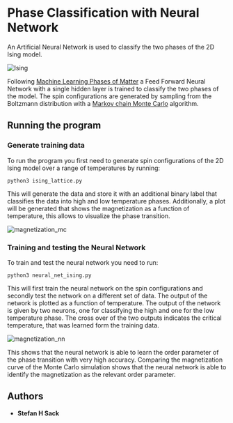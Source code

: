 # Phase Classification with Neural Network

An Artificial Neural Network is used to classify the two phases of the 2D Ising model.  

![Ising](http://mathurl.com/y7ot2vl9.png)

Following [Machine Learning Phases of Matter](https://www.nature.com/articles/nphys4035) a Feed Forward Neural Network with a single hidden layer is trained to classify the two phases of the model. The spin configurations are generated by sampling from the Boltzmann distribution with a [Markov chain Monte Carlo](https://en.wikipedia.org/wiki/Markov_chain_Monte_Carlo) algorithm.
 

## Running the program

### Generate training data

To run the program you first need to generate spin configurations of the 2D Ising model over a range of temperatures by 
running: 

```
python3 ising_lattice.py
```

This will generate the data and store it with an additional binary label that classifies the data into high and low temperature phases.
Additionally, a plot will be generated that shows the magnetization as a function of temperature, this allows to visualize the phase transition.

![magnetization_mc](https://user-images.githubusercontent.com/45107198/48675840-76f4ad80-eb5e-11e8-9520-19a3a14e4294.png)

### Training and testing the Neural Network

To train and test the neural network you need to run:

```
python3 neural_net_ising.py
```
 
This will first train the neural network on the spin configurations and secondly test the network on a different set of data.
The output of the network is plotted as a function of temperature. The output of the network is given by two neurons, one for classifying the high and one for the low temperature phase. The cross over of the two outputs indicates the critical temperature, that was learned form the training data.

![magnetization_nn](https://user-images.githubusercontent.com/45107198/48707754-b542a900-ec00-11e8-983e-52604775cfa5.png)

This shows that the neural network is able to learn the order parameter of the phase transition with very high accuracy.
Comparing the magnetization curve of the Monte Carlo simulation shows that the neural network is able to identify the magnetization as the relevant order parameter.

## Authors

* **Stefan H Sack** 

